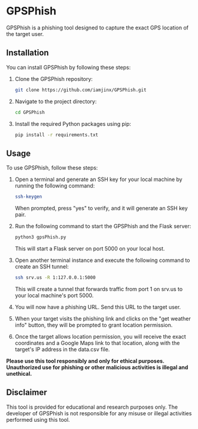 # GPSPhish

GPSPhish is a phishing tool designed to capture the exact GPS location of the target user.

## Installation

You can install GPSPhish by following these steps:

1. Clone the GPSPhish repository:
    ```bash
    git clone https://github.com/iamjinx/GPSPhish.git
    ```
2. Navigate to the project directory:
    ```bash
    cd GPSPhish
    ```
3. Install the required Python packages using pip:
    ```bash
    pip install -r requirements.txt
    ```

## Usage

To use GPSPhish, follow these steps:
1. Open a terminal and generate an SSH key for your local machine by running the following command:
    ```bash
    ssh-keygen
    ```
    When prompted, press "yes" to verify, and it will generate an SSH key pair.
2. Run the following command to start the GPSPhish and the Flask server:

    ```bash
    python3 gpsPhish.py
    ```
    This will start a Flask server on port 5000 on your local host.
3. Open another terminal instance and execute the following command to create an SSH tunnel:
    ```bash
    ssh srv.us -R 1:127.0.0.1:5000
    ```
    This will create a tunnel that forwards traffic from port 1 on srv.us to your local machine's port 5000.

4. You will now have a phishing URL. Send this URL to the target user.

5. When your target visits the phishing link and clicks on the "get weather info" button, they will be prompted to grant location permission.

6. Once the target allows location permission, you will receive the exact coordinates and a Google Maps link to that location, along with the target's IP address in the data.csv file.

**Please use this tool responsibly and only for ethical purposes. Unauthorized use for phishing or other malicious activities is illegal and unethical.**

## Disclaimer
This tool is provided for educational and research purposes only. The developer of GPSPhish is not responsible for any misuse or illegal activities performed using this tool.
